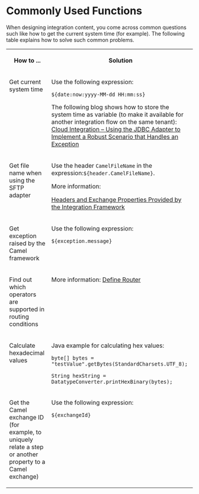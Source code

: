 <!-- loiofaced99124b545c48bff31c583f1d8cc -->

# Commonly Used Functions

When designing integration content, you come across common questions such like how to get the current system time \(for example\). The following table explains how to solve such common problems.


<table>
<tr>
<th valign="top">

How to ...

</th>
<th valign="top">

Solution

</th>
</tr>
<tr>
<td valign="top">

Get current system time

</td>
<td valign="top">

Use the following expression:

`${date:now:yyyy-MM-dd HH:mm:ss}`

The following blog shows how to store the system time as variable \(to make it available for another integration flow on the same tenant\): [Cloud Integration – Using the JDBC Adapter to Implement a Robust Scenario that Handles an Exception](https://blogs.sap.com/2020/08/17/cloud-integration-using-the-jdbc-adapter-to-implement-a-robust-scenario-that-handles-an-exception/)

</td>
</tr>
<tr>
<td valign="top">

Get file name when using the SFTP adapter

</td>
<td valign="top">

Use the header `CamelFileName` in the expression:`${header.CamelFileName}`.

More information:

[Headers and Exchange Properties Provided by the Integration Framework](headers-and-exchange-properties-provided-by-the-integration-framework-d0fcb09.md)

</td>
</tr>
<tr>
<td valign="top">

Get exception raised by the Camel framework

</td>
<td valign="top">

Use the following expression:

`${exception.message}`

</td>
</tr>
<tr>
<td valign="top">

Find out which operators are supported in routing conditions

</td>
<td valign="top">

More information: [Define Router](define-router-d7fddbd.md) 

</td>
</tr>
<tr>
<td valign="top">

Calculate hexadecimal values

</td>
<td valign="top">

Java example for calculating hex values:

`byte[] bytes = "testValue".getBytes(StandardCharsets.UTF_8);`

`String hexString = DatatypeConverter.printHexBinary(bytes);`

</td>
</tr>
<tr>
<td valign="top">

Get the Camel exchange ID \(for example, to uniquely relate a step or another property to a Camel exchange\)

</td>
<td valign="top">

Use the following expression:

`${exchangeId}`

</td>
</tr>
</table>


